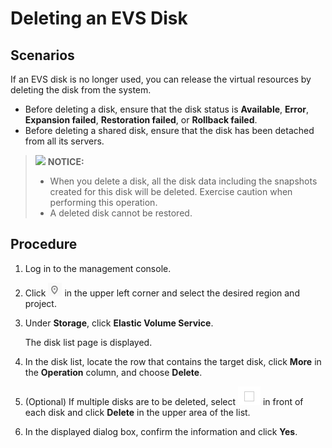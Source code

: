 # Deleting an EVS Disk<a name="evs_01_0005"></a>

## Scenarios<a name="section6567565617247"></a>

If an EVS disk is no longer used, you can release the virtual resources by deleting the disk from the system. 

-   Before deleting a disk, ensure that the disk status is  **Available**,  **Error**,  **Expansion failed**,  **Restoration failed**, or  **Rollback failed**.
-   Before deleting a shared disk, ensure that the disk has been detached from all its servers.

>![](/images/icon-notice.gif) **NOTICE:**   
>-   When you delete a disk, all the disk data including the snapshots created for this disk will be deleted. Exercise caution when performing this operation.  
>-   A deleted disk cannot be restored.  

## Procedure<a name="section29417758172419"></a>

1.  Log in to the management console.
2.  Click  ![](figures/icon-region.png)  in the upper left corner and select the desired region and project.
3.  Under  **Storage**, click  **Elastic Volume Service**.

    The disk list page is displayed.

4.  In the disk list, locate the row that contains the target disk, click  **More**  in the  **Operation**  column, and choose  **Delete**.
5.  \(Optional\) If multiple disks are to be deleted, select  ![](figures/icon-select.png)  in front of each disk and click  **Delete**  in the upper area of the list.
6.  In the displayed dialog box, confirm the information and click  **Yes**.

